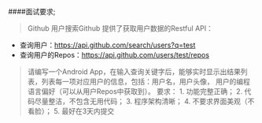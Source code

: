 ####面试要求;
> Github 用户搜索Github 提供了获取用户数据的Restful API：
* 查询用户：https://api.github.com/search/users?q=test
* 查询用户的Repos：https://api.github.com/users/test/repos
> 请编写一个Android App，在输入查询关键字后，能够实时显示出结果列表，列表每一项对应用户的信息，包括：用户名，用户头像，
    用户的编程语言偏好（可以从用户Repos中获取到）。
> 要求： 1. 功能完整正确；
        2. 代码尽量整洁，不包含无用代码；
        3. 程序架构清晰；
        4. 不要求界面美观（不看脸）；
        5. 最好在3天内提交
